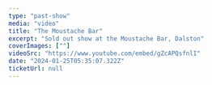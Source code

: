 ```yaml
---
type: "past-show"
media: "video"
title: "The Moustache Bar"
excerpt: "Sold out show at the Moustache Bar, Dalston"
coverImages: [""]
videoSrc: "https://www.youtube.com/embed/gZcAPQsfnlI"
date: "2024-01-25T05:35:07.322Z"
ticketUrl: null
---
```

